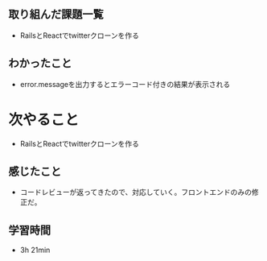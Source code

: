 ## 取り組んだ課題一覧
- RailsとReactでtwitterクローンを作る
## わかったこと
- error.messageを出力するとエラーコード付きの結果が表示される
# 次やること
- RailsとReactでtwitterクローンを作る
## 感じたこと
- コードレビューが返ってきたので、対応していく。フロントエンドのみの修正だ。 
## 学習時間
- 3h 21min